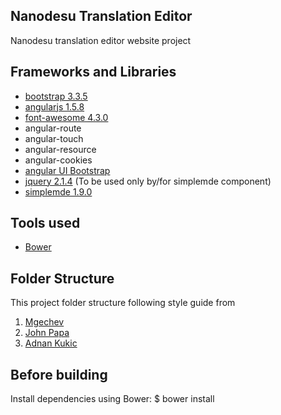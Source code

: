 ## Nanodesu Translation Editor
Nanodesu translation editor website project

## Frameworks and Libraries
* [bootstrap 3.3.5](http://getbootstrap.com)
* [angularjs 1.5.8](http://angularjs.org)
* [font-awesome 4.3.0](https://fortawesome.github.io/Font-Awesome/)
* angular-route
* angular-touch
* angular-resource
* angular-cookies
* [angular UI Bootstrap](http://angular-ui.github.io/bootstrap/)
* [jquery 2.1.4](http://jquery.com/) (To be used only by/for simplemde component)
* [simplemde 1.9.0](https://github.com/NextStepWebs/simplemde-markdown-editor)

## Tools used
* [Bower](https://bower.io/)

## Folder Structure ##
This project folder structure following style guide from 

1. [Mgechev](https://github.com/mgechev/angularjs-style-guide)
2. [John Papa](https://github.com/johnpapa/angular-styleguide/blob/master/a1/README.md)
3. [Adnan Kukic](https://scotch.io/tutorials/angularjs-best-practices-directory-structure)

## Before building
Install dependencies using Bower:
    $ bower install

